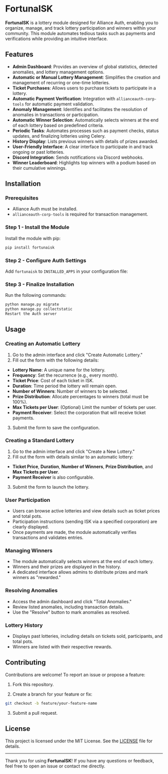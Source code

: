 # FortunaISK

**FortunaISK** is a lottery module designed for Alliance Auth, enabling you to organize, manage, and track lottery participation and winners within your community. This module automates tedious tasks such as payments and verifications while providing an intuitive interface.

## Features

- **Admin Dashboard**: Provides an overview of global statistics, detected anomalies, and lottery management options.
- **Automatic or Manual Lottery Management**: Simplifies the creation and management of recurring or one-time lotteries.
- **Ticket Purchases**: Allows users to purchase tickets to participate in a lottery.
- **Automatic Payment Verification**: Integration with `allianceauth-corp-tools` for automatic payment validation.
- **Anomaly Management**: Identifies and facilitates the resolution of anomalies in transactions or participation.
- **Automatic Winner Selection**: Automatically selects winners at the end of each lottery based on predefined criteria.
- **Periodic Tasks**: Automates processes such as payment checks, status updates, and finalizing lotteries using Celery.
- **History Display**: Lists previous winners with details of prizes awarded.
- **User-Friendly Interface**: A clear interface to participate in and track ongoing or past lotteries.
- **Discord Integration**: Sends notifications via Discord webhooks.
- **Winner Leaderboard**: Highlights top winners with a podium based on their cumulative winnings.

## Installation

### Prerequisites

- Alliance Auth must be installed.
- `allianceauth-corp-tools` is required for transaction management.

### Step 1 - Install the Module

Install the module with pip:

```bash
pip install fortunaisk
```

### Step 2 - Configure Auth Settings

Add `fortunaisk` to `INSTALLED_APPS` in your configuration file:


### Step 3 - Finalize Installation

Run the following commands:

```bash
python manage.py migrate
python manage.py collectstatic
Restart the Auth server
```



## Usage

### Creating an Automatic Lottery

1. Go to the admin interface and click "Create Automatic Lottery."
2. Fill out the form with the following details:

- **Lottery Name**: A unique name for the lottery.
- **Frequency**: Set the recurrence (e.g., every month).
- **Ticket Price**: Cost of each ticket in ISK.
- **Duration**: Time period the lottery will remain open.
- **Number of Winners**: Number of winners to be selected.
- **Prize Distribution**: Allocate percentages to winners (total must be 100%).
- **Max Tickets per User**: (Optional) Limit the number of tickets per user.
- **Payment Receiver**: Select the corporation that will receive ticket payments.

3. Submit the form to save the configuration.

### Creating a Standard Lottery

1. Go to the admin interface and click "Create a New Lottery."
2. Fill out the form with details similar to an automatic lottery:

- **Ticket Price**, **Duration**, **Number of Winners**, **Prize Distribution**, and **Max Tickets per User**.
- **Payment Receiver** is also configurable.

3. Submit the form to launch the lottery.

### User Participation

- Users can browse active lotteries and view details such as ticket prices and total pots.
- Participation instructions (sending ISK via a specified corporation) are clearly displayed.
- Once payments are made, the module automatically verifies transactions and validates entries.

### Managing Winners

- The module automatically selects winners at the end of each lottery.
- Winners and their prizes are displayed in the history.
- A dedicated interface allows admins to distribute prizes and mark winners as "rewarded."

### Resolving Anomalies

- Access the admin dashboard and click "Total Anomalies."
- Review listed anomalies, including transaction details.
- Use the "Resolve" button to mark anomalies as resolved.

### Lottery History

- Displays past lotteries, including details on tickets sold, participants, and total pots.
- Winners are listed with their respective rewards.

## Contributing

Contributions are welcome! To report an issue or propose a feature:

1. Fork this repository.

2. Create a branch for your feature or fix:

```bash
git checkout -b feature/your-feature-name
```

3. Submit a pull request.

## License

This project is licensed under the MIT License. See the [LICENSE](LICENSE) file for details.

______________________________________________________________________

Thank you for using **FortunaISK**! If you have any questions or feedback, feel free to open an issue or contact me directly.
